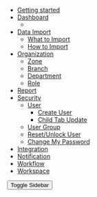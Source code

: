  <nav id="sidebar" class="active">
    <ul>
        <li><a href="#home.md">Getting started</a></li>
        <li>
            <a  href="#dashboard">Dashboard</a>
            <ul class="collapse">
                <li> </li>
            </ul>
        </li>
        <li><a href="#data_import.md">Data Import</a>
            <ul class="collapse">
                <li><a href="#data_import.md#whatToImport">What to Import</a></li>
                <li><a href="#.md#howToImport">How to Import</a></li>
            </ul>
        </li>
        <li><a href="organization.md">Organization</a>
            <ul class="collapse">
                <li><a href="organization.md#zone">Zone</a></li>
                <li><a href="organization.md#branch">Branch</a></li>
                <li><a href="organization.md#department">Department</a></li>
                <li><a href="organization.md#role">Role</a></li>
                <!-- Leave this empty to create a collapsible section without a link -->
            </ul>
        </li>
        <li><a href="report.md">Report</a></li>
        <li><a href="security.md">Security</a>
            <ul class="collapse">
                <li><a href="user.md">User</a>
                    <ul class="collapse">
                        <li><a href="create_user.md">Create User</a></li>
                        <li><a href="user_child_tab.md">Child Tab Update</a></li>
                    </ul>
                </li>
                <li><a href="user_group.md">User Group</a></li>
                <li><a href="reset_unlock_user.md">Reset/Unlock User</a></li>
                <li><a href="security.md#changePassword">Change My Password</a></li>
            </ul>
        </li>
        <li><a href="integration.md">Integration</a></li>
        <li><a href="notification.md">Notification</a></li>
        <li><a href="workflow.md">Workflow</a></li>
        <li><a href="workspace.md">Workspace</a></li>
    </ul>
</nav>
    <button id="toggleSidebar">Toggle Sidebar</button>
<script>
        const sidebar = document.getElementById("sidebar");
        const toggleButton = document.getElementById("toggleSidebar");
        toggleButton.addEventListener("click", () => {
            sidebar.classList.toggle("active");
        });
</script>